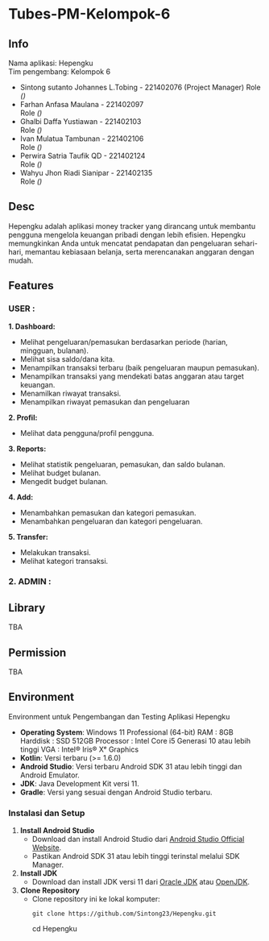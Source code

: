 # Tubes-PM-Kelompok-6

## Info

Nama aplikasi: Hepengku  
Tim pengembang: Kelompok 6

- Sintong sutanto Johannes L.Tobing - 221402076  (Project Manager) 
  Role *()*
- Farhan Anfasa Maulana - 221402097  
  Role *()*
- Ghalbi Daffa Yustiawan - 221402103  
  Role *()*
- Ivan Mulatua Tambunan  - 221402106  
  Role *()*
- Perwira Satria Taufik QD - 221402124  
  Role *()*
- Wahyu Jhon Riadi Sianipar - 221402135  
  Role *()*

## **Desc**

Hepengku adalah aplikasi money tracker yang dirancang untuk membantu pengguna mengelola keuangan pribadi dengan lebih efisien. Hepengku memungkinkan Anda untuk mencatat pendapatan dan pengeluaran sehari-hari, memantau kebiasaan belanja, serta merencanakan anggaran dengan mudah.

## **Features**

### **USER :**
   
**1. Dashboard:**
- Melihat pengeluaran/pemasukan berdasarkan periode (harian, mingguan, bulanan).
- Melihat sisa saldo/dana kita.
- Menampilkan transaksi terbaru (baik pengeluaran maupun pemasukan).
- Menampilkan transaksi yang mendekati batas anggaran atau target keuangan.
- Menamilkan riwayat transaksi.
- Menampilkan riwayat pemasukan dan pengeluaran
    
**2. Profil:**
- Melihat data pengguna/profil pengguna.

**3. Reports:**
- Melihat statistik pengeluaran, pemasukan, dan saldo bulanan.
- Melihat budget bulanan.
- Mengedit budget bulanan.

**4. Add:**
- Menambahkan pemasukan dan kategori pemasukan.
- Menambahkan pengeluaran dan kategori pengeluaran.

**5. Transfer:**
- Melakukan transaksi.
- Melihat kategori transaksi.
    

### **2. ADMIN :**
    

  
  
## **Library**

TBA

## **Permission**

TBA

## **Environment**
Environment untuk Pengembangan dan Testing Aplikasi Hepengku

- **Operating System**: Windows 11 Professional (64-bit)
RAM : 8GB
Harddisk : SSD 512GB
Processor : Intel Core i5 Generasi 10 atau lebih tinggi 
VGA : Intel® Iris® Xᵉ Graphics 
- **Kotlin**: Versi terbaru (>= 1.6.0)
- **Android Studio**: Versi terbaru Android SDK 31 atau lebih tinggi dan Android Emulator.
- **JDK**: Java Development Kit versi 11.
- **Gradle**: Versi yang sesuai dengan Android Studio terbaru.


### **Instalasi dan Setup**

1. **Install Android Studio**
    - Download dan install Android Studio dari [Android Studio Official Website](https://developer.android.com/studio).
    - Pastikan Android SDK 31 atau lebih tinggi terinstal melalui SDK Manager.
2. **Install JDK**
    - Download dan install JDK versi 11 dari [Oracle JDK](https://www.oracle.com/java/technologies/javase-jdk11-downloads.html) atau [OpenJDK](https://openjdk.java.net/install/).
3. **Clone Repository**
    - Clone repository ini ke lokal komputer:
      ```
      git clone https://github.com/Sintong23/Hepengku.git
      ```
      cd Hepengku
      ```
